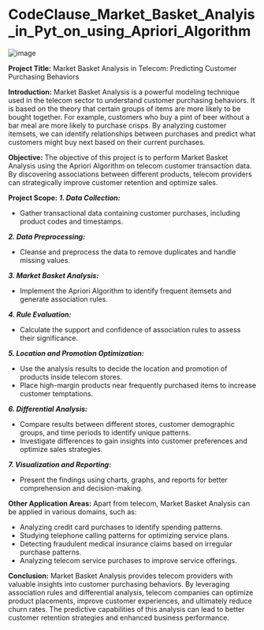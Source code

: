 # CodeClause_Market_Basket_Analyis_in_Pyt_on_using_Apriori_Algorithm
![image](https://github.com/2110030351/CodeClause_Market_Basket_Analyis_in_Python_using_Apriori_Algorithm/assets/109647212/ff5cf1a4-0a5a-48f9-8e66-cde91fdb9528)

**Project Title:** Market Basket Analysis in Telecom: Predicting Customer Purchasing Behaviors

**Introduction:**
Market Basket Analysis is a powerful modeling technique used in the telecom sector to understand customer purchasing behaviors. It is based on the theory that certain groups of items are more likely to be bought together. For example, customers who buy a pint of beer without a bar meal are more likely to purchase crisps. By analyzing customer itemsets, we can identify relationships between purchases and predict what customers might buy next based on their current purchases.

**Objective:**
The objective of this project is to perform Market Basket Analysis using the Apriori Algorithm on telecom customer transaction data. By discovering associations between different products, telecom providers can strategically improve customer retention and optimize sales.

**Project Scope:**
_**1. Data Collection:**_
   - Gather transactional data containing customer purchases, including product codes and timestamps.

_**2. Data Preprocessing:**_
   - Cleanse and preprocess the data to remove duplicates and handle missing values.

_**3. Market Basket Analysis:**_
   - Implement the Apriori Algorithm to identify frequent itemsets and generate association rules.

_**4. Rule Evaluation:**_
   - Calculate the support and confidence of association rules to assess their significance.

_**5. Location and Promotion Optimization:**_
   - Use the analysis results to decide the location and promotion of products inside telecom stores.
   - Place high-margin products near frequently purchased items to increase customer temptations.

_**6. Differential Analysis:**_
   - Compare results between different stores, customer demographic groups, and time periods to identify unique patterns.
   - Investigate differences to gain insights into customer preferences and optimize sales strategies.

_**7. Visualization and Reporting:**_
   - Present the findings using charts, graphs, and reports for better comprehension and decision-making.

**Other Application Areas:**
Apart from telecom, Market Basket Analysis can be applied in various domains, such as:
- Analyzing credit card purchases to identify spending patterns.
- Studying telephone calling patterns for optimizing service plans.
- Detecting fraudulent medical insurance claims based on irregular purchase patterns.
- Analyzing telecom service purchases to improve service offerings.

**Conclusion:**
Market Basket Analysis provides telecom providers with valuable insights into customer purchasing behaviors. By leveraging association rules and differential analysis, telecom companies can optimize product placements, improve customer experiences, and ultimately reduce churn rates. The predictive capabilities of this analysis can lead to better customer retention strategies and enhanced business performance.
